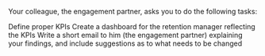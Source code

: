 Your colleague, the engagement partner, asks you to do the following tasks:

Define proper KPIs
Create a dashboard for the retention manager reflecting the KPIs
Write a short email to him (the engagement partner) explaining your findings, and include suggestions as to what needs to be changed